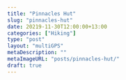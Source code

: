 ```yaml
---
title: "Pinnacles Hut"
slug: "pinnacles-hut"
date: 20219-11-30T12:00:00+13:00
categories: ["Hiking"]
type: "post"
layout: "multiGPS"
metaDescription: ""
metaImageURL: "posts/pinnacles-hut/"
draft: true
---
```


<!-- TODO: Write post -->
